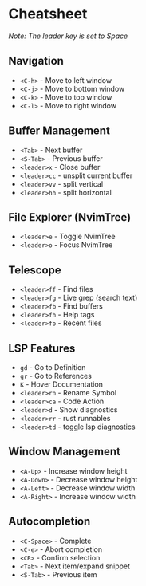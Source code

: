 # Cheatsheet

*Note: The leader key is set to Space*
## Navigation
- `<C-h>` - Move to left window
- `<C-j>` - Move to bottom window
- `<C-k>` - Move to top window
- `<C-l>` - Move to right window

## Buffer Management
- `<Tab>` - Next buffer
- `<S-Tab>` - Previous buffer
- `<leader>x` - Close buffer
- `<leader>cc` - unsplit current buffer
- `<leader>vv` - split vertical
- `<leader>hh` - split horizontal

## File Explorer (NvimTree)
- `<leader>e` - Toggle NvimTree
- `<leader>o` - Focus NvimTree

## Telescope
- `<leader>ff` - Find files
- `<leader>fg` - Live grep (search text)
- `<leader>fb` - Find buffers
- `<leader>fh` - Help tags
- `<leader>fo` - Recent files

## LSP Features
- `gd` - Go to Definition
- `gr` - Go to References
- `K` - Hover Documentation
- `<leader>rn` - Rename Symbol
- `<leader>ca` - Code Action
- `<leader>d` - Show diagnostics
- `<leader>rr` - rust runnables
- `<leader>td` - toggle lsp diagnostics

## Window Management
- `<A-Up>` - Increase window height
- `<A-Down>` - Decrease window height
- `<A-Left>` - Decrease window width
- `<A-Right>` - Increase window width

## Autocompletion
- `<C-Space>` - Complete
- `<C-e>` - Abort completion
- `<CR>` - Confirm selection
- `<Tab>` - Next item/expand snippet
- `<S-Tab>` - Previous item

